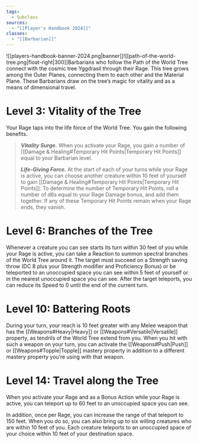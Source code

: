 ```yaml
---
tags:
  - Subclass
sources:
  - "[[Player's Handbook 2024]]"
classes:
  - "[[Barbarian]]"
---
```

![[players-handbook-banner-2024.png|banner]]![[path-of-the-world-tree.png|float-right|300]]Barbarians who follow the Path of the World Tree connect with the cosmic tree Yggdrasil through their Rage. This tree grows among the Outer Planes, connecting them to each other and the Material Plane. These Barbarians draw on the tree’s magic for vitality and as a means of dimensional travel.

# Level 3: Vitality of the Tree

Your Rage taps into the life force of the World Tree. You gain the following benefits.

>**_Vitality Surge._** When you activate your Rage, you gain a number of [[Damage & Healing#Temporary Hit Points\|Temporary Hit Points]] equal to your Barbarian level.
>
>**_Life-Giving Force._** At the start of each of your turns while your Rage is active, you can choose another creature within 10 feet of yourself to gain [[Damage & Healing#Temporary Hit Points\|Temporary Hit Points]]. To determine the number of Temporary Hit Points, roll a number of d6s equal to your Rage Damage bonus, and add them together. If any of these Temporary Hit Points remain when your Rage ends, they vanish.

# Level 6: Branches of the Tree

Whenever a creature you can see starts its turn within 30 feet of you while your Rage is active, you can take a Reaction to summon spectral branches of the World Tree around it. The target must succeed on a Strength saving throw (DC 8 plus your Strength modifier and Proficiency Bonus) or be teleported to an unoccupied space you can see within 5 feet of yourself or in the nearest unoccupied space you can see. After the target teleports, you can reduce its Speed to 0 until the end of the current turn.

# Level 10: Battering Roots

During your turn, your reach is 10 feet greater with any Melee weapon that has the [[Weapons#Heavy\|Heavy]] or [[Weapons#Versatile\|Versatile]] property, as tendrils of the World Tree extend from you. When you hit with such a weapon on your turn, you can activate the [[Weapons#Push\|Push]] or [[Weapons#Topple\|Topple]] mastery property in addition to a different mastery property you’re using with that weapon.

# Level 14: Travel along the Tree

When you activate your Rage and as a Bonus Action while your Rage is active, you can teleport up to 60 feet to an unoccupied space you can see.

In addition, once per Rage, you can increase the range of that teleport to 150 feet. When you do so, you can also bring up to six willing creatures who are within 10 feet of you. Each creature teleports to an unoccupied space of your choice within 10 feet of your destination space.